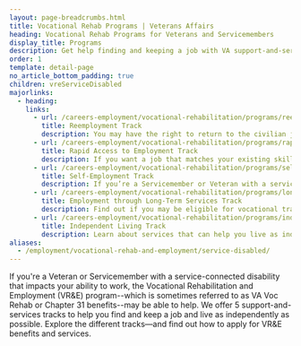 ```yaml
---
layout: page-breadcrumbs.html
title: Vocational Rehab Programs | Veterans Affairs
heading: Vocational Rehab Programs for Veterans and Servicemembers 
display_title: Programs
description: Get help finding and keeping a job with VA support-and-service tracks for Veterans and Servicemembers with service-connected disabilities that limit your ability to work. Find out how to apply for Vocational Rehabilitation and Employment benefits and services (sometimes called VA Voc Rehab or Chapter 31 benefits) . 
order: 1
template: detail-page
no_article_bottom_padding: true
children: vreServiceDisabled
majorlinks:
  - heading:
    links:
      - url: /careers-employment/vocational-rehabilitation/programs/reemployment/
        title: Reemployment Track
        description: You may have the right to return to the civilian job you held before you deployed. Find out how we can help with this process.
      - url: /careers-employment/vocational-rehabilitation/programs/rapid-access-to-employment/
        title: Rapid Access to Employment Track
        description: If you want a job that matches your existing skills, find out if you can get employment counseling and job-search support.
      - url: /careers-employment/vocational-rehabilitation/programs/self-employment/
        title: Self-Employment Track
        description: If you’re a Servicemember or Veteran with a service-connected disability, find out how we can help you start your own business.
      - url: /careers-employment/vocational-rehabilitation/programs/long-term-services/
        title: Employment through Long-Term Services Track
        description: Find out if you may be eligible for vocational training to help you develop new job skills.
      - url: /careers-employment/vocational-rehabilitation/programs/independent-living/
        title: Independent Living Track
        description: Learn about services that can help you live as independently as possible if you can't return to work right away.
aliases:
  - /employment/vocational-rehab-and-employment/service-disabled/
---
```


<div class="va-introtext">

If you're a Veteran or Servicemember with a service-connected disability that impacts your ability to work, the Vocational Rehabilitation and Employment (VR&amp;E) program--which is sometimes referred to as VA Voc Rehab or Chapter 31 benefits--may be able to help. We offer 5 support-and-services tracks to help you find and keep a job and live as independently as possible. Explore the different tracks—and find out how to apply for VR&E benefits and services.

</div>

